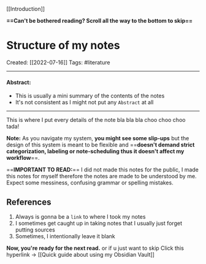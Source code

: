 [[Introduction]] 

**==Can't be bothered reading? 
Scroll all the way to the bottom to skip==**

# Structure of my notes 
Created:  [[2022-07-16]]
Tags: #literature 

---
#### Abstract:
- This is usually a mini summary of the contents of the notes 
- It's not consistent as I might not put any `Abstract` at all 
---

This is where I put every details of the note
bla bla bla
choo choo choo
tada!

**Note:**
As you navigate my system, **you might see some slip-ups** but the design of this system is meant to be flexible and ==**doesn't demand strict categorization, labeling or note-scheduling thus it doesn't affect my workflow**==. 


==**IMPORTANT TO READ:**== 
I did not made this notes for the public, I made this notes for myself therefore the notes are made to be understood by me. Expect some messiness, confusing grammar or spelling mistakes.  



## References
1. Always is gonna be a `link` to where I took my notes
2. I sometimes get caught up in taking notes that I usually just forget putting sources 
3. Sometimes, I intentionally leave it blank


**Now, you're ready for the next read.** or if u just want to skip
Click this hyperlink -> [[Quick guide about using my Obsidian Vault]]

